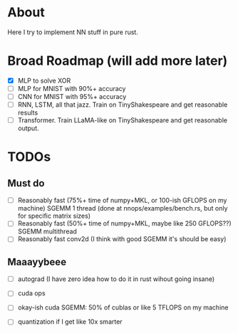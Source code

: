 # About

Here I try to implement NN stuff in pure rust.

# Broad Roadmap (will add more later)

- [x] MLP to solve XOR
- [ ] MLP for MNIST with 90%+ accuracy
- [ ] CNN for MNIST with 95%+ accuracy
- [ ] RNN, LSTM, all that jazz. Train on TinyShakespeare and get reasonable results
- [ ] Transformer. Train LLaMA-like on TinyShakespeare and get reasonable output.

# TODOs
## Must do
- [ ] Reasonably fast (75%+ time of numpy+MKL, or 100-ish GFLOPS on my machine) SGEMM 1 thread 
(done at nnops/examples/bench.rs, but only for specific matrix sizes)
- [ ] Reasonably fast (50%+ time of numpy+MKL, maybe like 250 GFLOPS??) SGEMM multithread
- [ ] Reasonably fast conv2d (I think with good SGEMM it's should be easy)

## Maaayybeee
- [ ] autograd (I have zero idea how to do it in rust wihout going insane)
- [ ] cuda ops
- [ ] okay-ish cuda SGEMM: 50% of cublas or like 5 TFLOPS on my machine
- [ ] quantization if I get like 10x smarter

